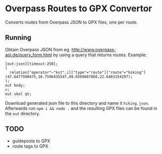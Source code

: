 # Overpass Routes to GPX Convertor

Converts routes from Overpass JSON to GPX files, one per route.

## Running

Obtain Overpass JSON from eg. http://www.overpass-api.de/query_form.html by using a query that returns routes. Example:

```
[out:json][timeout:250];
(
  relation["operator"~"kst",i]["type"="route"]["route"="hiking"](47.6477590475,16.7596435547,49.6569607868,22.6483154297);
);
out body;
>;
out skel qt;
```

Download generated json file to this directory and name it `hiking.json`. Afterwards run `npm i && node .` and the resulting GPX files can be found in the `out` directory.

## TODO

* guideposts to GPX
* route tags to GPX
